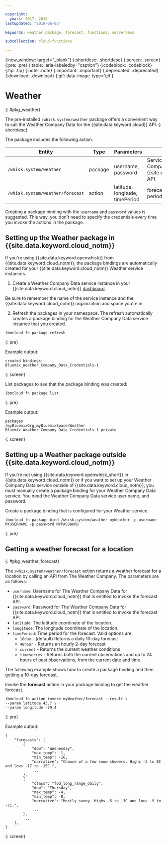 ```yaml
---

copyright:
  years: 2017, 2019
lastupdated: "2019-06-05"

keywords: weather package, forecast, functions, serverless

subcollection: cloud-functions

---
```


{:new_window: target="_blank"}
{:shortdesc: .shortdesc}
{:screen: .screen}
{:pre: .pre}
{:table: .aria-labeledby="caption"}
{:codeblock: .codeblock}
{:tip: .tip}
{:note: .note}
{:important: .important}
{:deprecated: .deprecated}
{:download: .download}
{:gif: data-image-type='gif'}

# Weather
{: #pkg_weather}

The pre-installed `/whisk.system/weather` package offers a convenient way to call the Weather Company Data for the {{site.data.keyword.cloud}} API.
{: shortdesc}

The package includes the following action.

| Entity | Type | Parameters | Description |
| --- | --- | --- | --- |
| `/whisk.system/weather` | package | username, password | Services from the Weather Company Data for the {{site.data.keyword.cloud_notm}} API  |
| `/whisk.system/weather/forecast` | action | latitude, longitude, timePeriod | forecast for specified time period|

Creating a package binding with the `username` and `password` values is suggested. This way, you don't need to specify the credentials every time you invoke the actions in the package.

## Setting up the Weather package in {{site.data.keyword.cloud_notm}}

If you're using {{site.data.keyword.openwhisk}} from {{site.data.keyword.cloud_notm}}, the package bindings are automatically created for your {{site.data.keyword.cloud_notm}} Weather service instances.

1. Create a Weather Company Data service instance in your {{site.data.keyword.cloud_notm}} [dashboard](http://cloud.ibm.com).

  Be sure to remember the name of the service instance and the {{site.data.keyword.cloud_notm}} organization and space you're in.

2. Refresh the packages in your namespace. The refresh automatically creates a package binding for the Weather Company Data service instance that you created.
  ```
  ibmcloud fn package refresh
  ```
  {: pre}

  Example output:
  ```
  created bindings:
  Bluemix_Weather_Company_Data_Credentials-1
  ```
  {: screen}

  List packages to see that the package binding was created:
  ```
  ibmcloud fn package list
  ```
  {: pre}

  Example output:
  ```
  packages
  /myBluemixOrg_myBluemixSpace/Weather Bluemix_Weather_Company_Data_Credentials-1 private
  ```
  {: screen}

## Setting up a Weather package outside {{site.data.keyword.cloud_notm}}

If you're not using {{site.data.keyword.openwhisk_short}} in {{site.data.keyword.cloud_notm}} or if you want to set up your Weather Company Data service outside of {{site.data.keyword.cloud_notm}}, you must manually create a package binding for your Weather Company Data service. You need the Weather Company Data service user name, and password.

Create a package binding that is configured for your Weather service.
```
ibmcloud fn package bind /whisk.system/weather myWeather -p username MYUSERNAME -p password MYPASSWORD
```
{: pre}

## Getting a weather forecast for a location
{: #pkg_weather_forecast}

The `/whisk.system/weather/forecast` action returns a weather forecast for a location by calling an API from The Weather Company. The parameters are as follows:

- `username`: Username for The Weather Company Data for {{site.data.keyword.cloud_notm}} that is entitled to invoke the forecast API.
- `password`: Password for The Weather Company Data for {{site.data.keyword.cloud_notm}} that is entitled to invoke the forecast API.
- `latitude`: The latitude coordinate of the location.
- `longitude`: The longitude coordinate of the location.
- `timePeriod`: Time period for the forecast. Valid options are:
  - `10day` - (default) Returns a daily 10-day forecast
  - `48hour` - Returns an hourly 2-day forecast
  - `current` - Returns the current weather conditions
  - `timeseries` - Returns both the current observations and up to 24 hours of past observations, from the current date and time.

The following example shows how to create a package binding and then getting a 10-day forecast.

Invoke the **forecast** action in your package binding to get the weather forecast.
```
ibmcloud fn action invoke myWeather/forecast --result \
--param latitude 43.7 \
--param longitude -79.4
```
{: pre}

Example output:
```
{
    "forecasts": [
        {
            "dow": "Wednesday",
            "max_temp": -1,
            "min_temp": -16,
            "narrative": "Chance of a few snow showers. Highs -2 to 0C and lows -17 to -15C.",
            ...
        },
        {
            "class": "fod_long_range_daily",
            "dow": "Thursday",
            "max_temp": -4,
            "min_temp": -8,
            "narrative": "Mostly sunny. Highs -5 to -3C and lows -9 to -7C.",
            ...
        },
        ...
    ],
}
```
{: screen}

